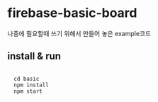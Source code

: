 # firebase-basic-board
나중에 필요할때 쓰기 위해서 만들어 놓은 example코드

## install & run
<pre>
<code>
  cd basic
  npm install 
  npm start
</code>
</pre>
